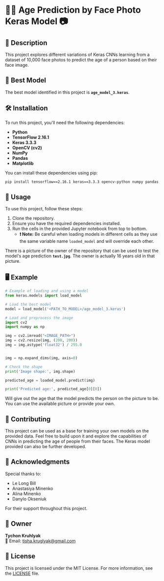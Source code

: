 # 🧑‍🎓 Age Prediction by Face Photo Keras Model 📷

## 📝 Description
This project explores different variations of Keras CNNs learning from a dataset of 10,000 face photos to predict the age of a person based on their face image.

## 🌟 Best Model
The best model identified in this project is **`age_model_3.keras`**.

## 🛠️ Installation
To run this project, you'll need the following dependencies:
- **Python**
- **TensorFlow 2.16.1**
- **Keras 3.3.3**
- **OpenCV (cv2)**
- **NumPy**
- **Pandas**
- **Matplotlib**

You can install these dependencies using pip:
```bash
pip install tensorflow==2.16.1 keras==3.3.3 opencv-python numpy pandas matplotlib
```

## 🚀 Usage
To use this project, follow these steps:

1. Clone the repository.
2. Ensure you have the required dependencies installed.
3. Run the cells in the provided Jupyter notebook from top to bottom.
   - **❗ Note:** Be careful when loading models in different cells as they use the same variable name `loaded_model` and will override each other.

There is a picture of the owner of the repository that can be used to test the model's age prediction **`test.jpg`**. The owner is actually 16 years old in that picture.

## 🖥️ Example
```python
# Example of loading and using a model
from keras.models import load_model

# Load the best model
model = load_model('<PATH_TO_MODEL>/age_model_3.keras')

# Load and preprocess the image
import cv2
import numpy as np

img = cv2.imread("<IMAGE_PATH>")  
img = cv2.resize(img, (200, 200))  
img = img.astype('float32') / 255.0  


img = np.expand_dims(img, axis=0)

# Check the shape
print('Image shape:', img.shape)

predicted_age = loaded_model.predict(img)

print('Predicted age:', predicted_age[0][0])
```

Will give out the age that the model predicts the person on the picture to be. You can use the available picture or provide your own. 

## 🤝 Contributing
This project can be used as a base for training your own models on the provided data. Feel free to build upon it and explore the capabilities of CNNs in predicting the age of people from their faces. The Keras model provided can also be further developed. 

## 🙏 Acknowledgments
Special thanks to:
- Le Long Bill
- Anastasiya Minenko
- Alina Minenko
- Danylo Okseniuk 

For their support throughout this project.

## 👤 Owner
**Tychon Kruhlyak**  
📧 Email: [tisha.kruglyak@gmail.com](mailto:tisha.kruglyak@gmail.com)

## 📄 License
This project is licensed under the MIT License. For more information, see the [LICENSE](LICENSE) file.